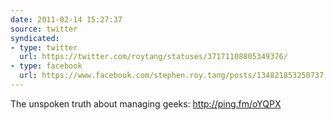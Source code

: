 ```yaml
---
date: 2011-02-14 15:27:37
source: twitter
syndicated:
- type: twitter
  url: https://twitter.com/roytang/statuses/37171108805349376/
- type: facebook
  url: https://www.facebook.com/stephen.roy.tang/posts/134821853250737
---
```


The unspoken truth about managing geeks: http://ping.fm/oYQPX